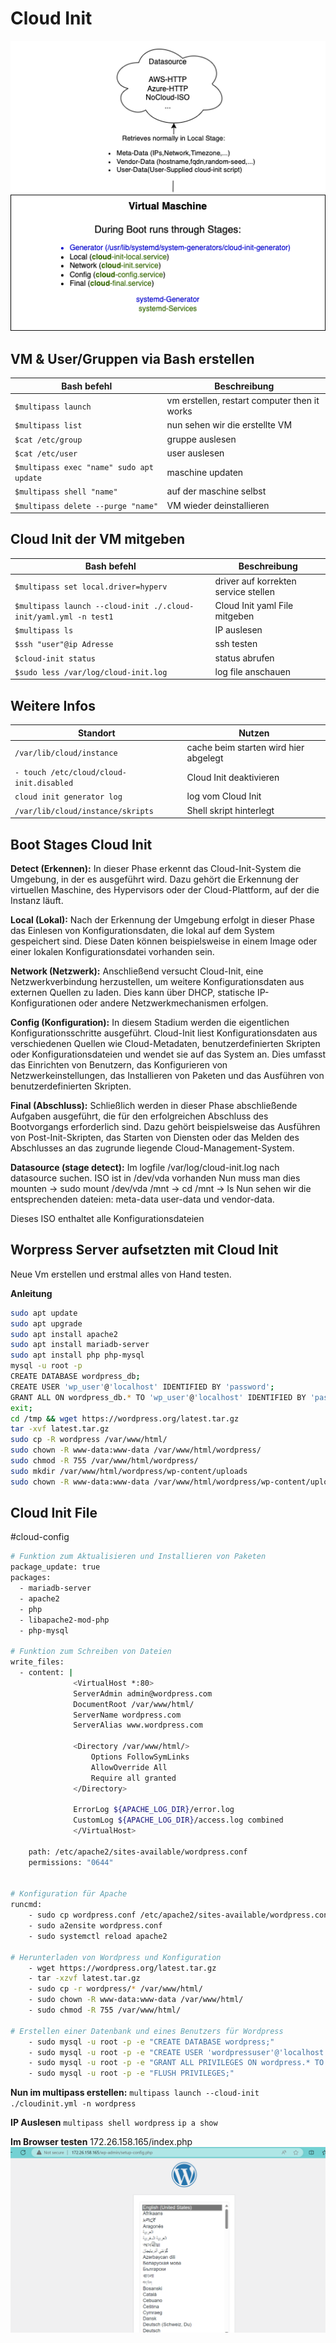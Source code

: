 # Cloud Init

![CloudInit funktionsweise](https://github.com/lauradubach/Modul-IaC/blob/a869c8ce114075558f7655bf471369ec33210e4f/Cloud%20Init.png) 

## VM & User/Gruppen via Bash erstellen

| Bash befehl | Beschreibung |
| ---- | ---- |
| `$multipass launch` | vm erstellen, restart computer then it works |
| `$multipass list` | nun sehen wir die erstellte VM |
| `$cat /etc/group` | gruppe auslesen |
| `$cat /etc/user` | user auslesen | 
| `$multipass exec "name" sudo apt update` | maschine updaten |
| `$multipass shell "name"` | auf der maschine selbst |
| `$multipass delete --purge "name"` | VM wieder deinstallieren |


## Cloud Init der VM mitgeben

| Bash befehl | Beschreibung |
| ---- | ---- |
| `$multipass set local.driver=hyperv` | driver auf korrekten service stellen |
| `$multipass launch --cloud-init ./.cloud-init/yaml.yml -n test1` | Cloud Init yaml File mitgeben |
| `$multipass ls` | IP auslesen |
| `$ssh "user"@ip Adresse` | ssh testen |
| `$cloud-init status` | status abrufen |
| `$sudo less /var/log/cloud-init.log` | log file anschauen |

## Weitere Infos

| Standort | Nutzen |
| ---- | ---- |
| `/var/lib/cloud/instance` | cache beim starten wird hier abgelegt |
| `- touch /etc/cloud/cloud-init.disabled` | Cloud Init deaktivieren |
| `cloud init generator log` | log vom Cloud Init |
| `/var/lib/cloud/instance/skripts` | Shell skript hinterlegt |

## Boot Stages Cloud Init

**Detect (Erkennen):**
    In dieser Phase erkennt das Cloud-Init-System die Umgebung, in der es ausgeführt wird. Dazu gehört die Erkennung der virtuellen Maschine, des Hypervisors oder der Cloud-Plattform, auf der die Instanz läuft.

**Local (Lokal):**
    Nach der Erkennung der Umgebung erfolgt in dieser Phase das Einlesen von Konfigurationsdaten, die lokal auf dem System gespeichert sind. Diese Daten können beispielsweise in einem Image oder einer lokalen Konfigurationsdatei vorhanden sein.

**Network (Netzwerk):**
    Anschließend versucht Cloud-Init, eine Netzwerkverbindung herzustellen, um weitere Konfigurationsdaten aus externen Quellen zu laden. Dies kann über DHCP, statische IP-Konfigurationen oder andere Netzwerkmechanismen erfolgen.

**Config (Konfiguration):**
    In diesem Stadium werden die eigentlichen Konfigurationsschritte ausgeführt. Cloud-Init liest Konfigurationsdaten aus verschiedenen Quellen wie Cloud-Metadaten, benutzerdefinierten Skripten oder Konfigurationsdateien und wendet sie auf das System an. Dies umfasst das Einrichten von Benutzern, das Konfigurieren von Netzwerkeinstellungen, das Installieren von Paketen und das Ausführen von benutzerdefinierten Skripten.

**Final (Abschluss):**
    Schließlich werden in dieser Phase abschließende Aufgaben ausgeführt, die für den erfolgreichen Abschluss des Bootvorgangs erforderlich sind. Dazu gehört beispielsweise das Ausführen von Post-Init-Skripten, das Starten von Diensten oder das Melden des Abschlusses an das zugrunde liegende Cloud-Management-System.

**Datasource (stage detect):**
Im logfile /var/log/cloud-init.log nach datasource suchen. ISO ist in /dev/vda vorhanden
Nun muss man dies mounten -> sudo mount /dev/vda /mnt -> cd /mnt  ->  ls
Nun sehen wir die entsprechenden dateien: meta-data user-data und vendor-data. 

Dieses ISO enthaltet alle Konfigurationsdateien 

## Worpress Server aufsetzten mit Cloud Init

Neue Vm erstellen und erstmal alles von Hand testen.

**Anleitung**
```bash
sudo apt update
sudo apt upgrade
sudo apt install apache2
sudo apt install mariadb-server
sudo apt install php php-mysql
mysql -u root -p
CREATE DATABASE wordpress_db;
CREATE USER 'wp_user'@'localhost' IDENTIFIED BY 'password';
GRANT ALL ON wordpress_db.* TO 'wp_user'@'localhost' IDENTIFIED BY 'password';
exit;
cd /tmp && wget https://wordpress.org/latest.tar.gz
tar -xvf latest.tar.gz
sudo cp -R wordpress /var/www/html/
sudo chown -R www-data:www-data /var/www/html/wordpress/
sudo chmod -R 755 /var/www/html/wordpress/
sudo mkdir /var/www/html/wordpress/wp-content/uploads
sudo chown -R www-data:www-data /var/www/html/wordpress/wp-content/uploads/
 ```

## Cloud Init File

#cloud-config
```bash
# Funktion zum Aktualisieren und Installieren von Paketen
package_update: true
packages:
  - mariadb-server
  - apache2
  - php
  - libapache2-mod-php
  - php-mysql

# Funktion zum Schreiben von Dateien
write_files: 
  - content: |
              <VirtualHost *:80>
              ServerAdmin admin@wordpress.com
              DocumentRoot /var/www/html/
              ServerName wordpress.com
              ServerAlias www.wordpress.com

              <Directory /var/www/html/>
                  Options FollowSymLinks
                  AllowOverride All
                  Require all granted
              </Directory>

              ErrorLog ${APACHE_LOG_DIR}/error.log
              CustomLog ${APACHE_LOG_DIR}/access.log combined
              </VirtualHost>

    path: /etc/apache2/sites-available/wordpress.conf
    permissions: "0644"


# Konfiguration für Apache
runcmd: 
    - sudo cp wordpress.conf /etc/apache2/sites-available/wordpress.conf
    - sudo a2ensite wordpress.conf
    - sudo systemctl reload apache2

# Herunterladen von Wordpress und Konfiguration
    - wget https://wordpress.org/latest.tar.gz
    - tar -xzvf latest.tar.gz
    - sudo cp -r wordpress/* /var/www/html/
    - sudo chown -R www-data:www-data /var/www/html/
    - sudo chmod -R 755 /var/www/html/

# Erstellen einer Datenbank und eines Benutzers für Wordpress
    - sudo mysql -u root -p -e "CREATE DATABASE wordpress;"
    - sudo mysql -u root -p -e "CREATE USER 'wordpressuser'@'localhost' IDENTIFIED BY 'password';"
    - sudo mysql -u root -p -e "GRANT ALL PRIVILEGES ON wordpress.* TO 'wordpressuser'@'localhost';"
    - sudo mysql -u root -p -e "FLUSH PRIVILEGES;"
```

**Nun im multipass erstellen:**
`multipass launch --cloud-init ./cloudinit.yml -n wordpress`

**IP Auslesen**
`multipass shell wordpress`
`ip a show`

**Im Browser testen**
172.26.158.165/index.php
![Worpress](https://github.com/lauradubach/Modul-IaC/blob/cc53909c8ea708312bf71f07980af660518f92ef/wordpress.png)


